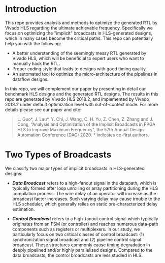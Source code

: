 # Introduction

This repo provides analysis and methods to optimize the generated RTL by Vivado HLS regarding the ultimate achievable frequency. Specifically we focus on optimizing the "implicit" broadcasts in HLS-generated designs, which in many cases become the critical paths. This repo can potentially help you with the following:
- A better understanding of the seemingly messy RTL generated by Vivado HLS, which will be beneficial to expert users who want to manually hack the RTL.
- Proper coding style that leads to designs with good timing quality.
- An automated tool to optimize the micro-architecture of the pipelines in dataflow designs.

In this repo, we will complement our paper by presenting in detail our benchmark HLS designs and the generated RTL designs. The results in this repo are generated by Vivado HLS 2018.2, and implemented by Vivado 2018.2 under default optimization level with out-of-context mode. For more details please see our paper and cite:

> L. Guo*,  J. Lau*, Y. Chi, J. Wang, C. H. Yu, Z. Chen, Z. Zhang and J. Cong,  “Analysis and Optimization of the Implicit Broadcasts in FPGA HLS to Improve Maximum Frequency", the 57th Annual Design Automation Conference (DAC) 2020. * indicates co-first authors.

# Two Types of Broadcasts

We classify two major types of implicit broadcasts in HLS-generated designs:
- ***Data Broadcast*** refers to a high-fanout signal in the datapath, which is typically formed after loop unrolling or array partitioning during the HLS compilation process. The wire delay of an operator will increase as the broadcast factor increases. Such varying delay may cause trouble to the HLS scheduler, which generally relies on static pre-characterized delay estimation.
  
- ***Control Broadcast*** refers to a high-fanout control signal which typically originates from an FSM (or controller) and reaches numerous data\-path components such as registers or multiplexers. In our study, we particularly focus on two critical classes of control broadcast: (1) synchronization signal broadcast and (2) pipeline control signal broadcast. These structures commonly cause timing degradation in deeply pipelined and/or highly parallelized designs. Compared to the data broadcasts, the control broadcasts are less studied in HLS.

